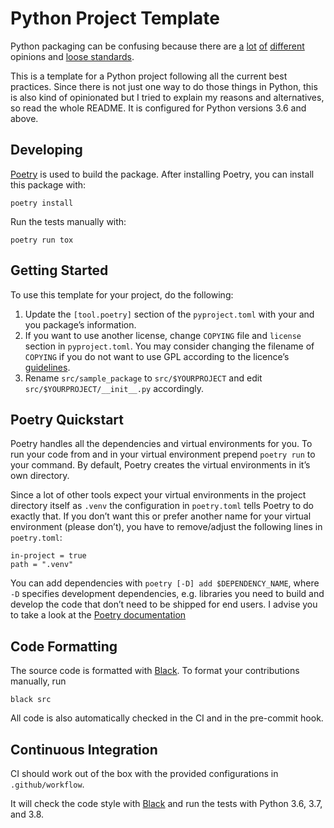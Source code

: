 # Python Project Template

Python packaging can be confusing because there are
[a][borini] [lot][yeaw] [of][bernat] [different][smith] opinions and [loose
standards][pep518].

This is a template for a Python project following all the current best
practices. Since there is not just one way to do those things in Python, this
is also kind of opinionated but I tried to explain my reasons and alternatives,
so read the whole README.
It is configured for Python versions 3.6 and above.

## Developing

[Poetry](https://poetry.eustace.io/) is used to build the package. After
installing Poetry, you can install this package with:

    poetry install

Run the tests manually with:

    poetry run tox

## Getting Started

To use this template for your project, do the following:

1. Update the `[tool.poetry]` section of the `pyproject.toml` with your and you
   package’s information.
2. If you want to use another license, change `COPYING` file and `license`
   section in `pyproject.toml`. You may consider changing the filename of
   `COPYING` if you do not want to use GPL according to the licence’s
   [guidelines][so-licences].
3. Rename `src/sample_package` to `src/$YOURPROJECT` and edit
   `src/$YOURPROJECT/__init__.py` accordingly.

## Poetry Quickstart

Poetry handles all the dependencies and virtual environments for you. To run
your code from and in your virtual environment prepend `poetry run` to your
command. By default, Poetry creates the virtual environments in it’s own
directory.

Since a lot of other tools expect your virtual environments in the project
directory itself as `.venv` the configuration in `poetry.toml` tells Poetry to
do exactly that. If you don’t want this or prefer another name for your virtual
environment (please don’t), you have to remove/adjust the following lines
in `poetry.toml`:

    in-project = true
    path = ".venv"

You can add dependencies with `poetry [-D] add $DEPENDENCY_NAME`, where `-D`
specifies development dependencies, e.g. libraries you need to build and
develop the code that don’t need to be shipped for end users. I advise you to
take a look at the [Poetry documentation][poetry documentation]

## Code Formatting

The source code is formatted with [Black][black].
To format your contributions manually, run

    black src

All code is also automatically checked in the CI and in the pre-commit hook.

## Continuous Integration

CI should work out of the box with the provided configurations in
`.github/workflow`.

It will check the code style with [Black][black] and run the tests with Python
3.6, 3.7, and 3.8.

[borini]: https://stefanoborini.com/current-status-of-python-packaging/
[yeaw]: https://dan.yeaw.me/posts/python-packaging-with-poetry-and-briefcase/
[bernat]: https://www.bernat.tech/pep-517-and-python-packaging/
[smith]: https://medium.com/@grassfedcode/goodbye-virtual-environments-b9f8115bc2b6
[pep518]: https://www.python.org/dev/peps/pep-0518/
[poetry documentation]: https://python-poetry.org/docs/basic-usage/
[black]: https://github.com/python/black
[so-licences]: https://stackoverflow.com/a/5678716
